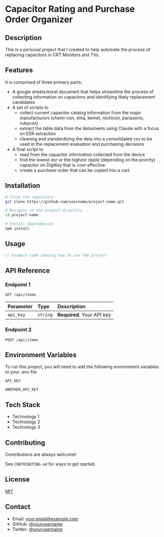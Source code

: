 # Capacitor Rating and Purchase Order Organizer

## Description
This is a personal project that I created to help automate the process of replacing capacitors in CRT Monitors and TVs. 

## Features
It is comprised of three primary parts:
- A google sheets/excel document that helps streamline the process of collecting information on capacitors and identifying likely replacement candidates
- A set of scripts to
    - collect current capacitor catalog information from the major manufacturors (chemi-con, elna, kemet, nichicon, panasonic, rubycon)
    - extract the table data from the datasheets using Claude with a focus on ESR extraction
    - cleaning and standardizing the data into a consolidated csv to be used in the replacement evaluation and purchasing decisions
- A final script to 
    - read from the capacitor information collected from the device
    - find the lowest esr or the highest ripple (depending on the priority) capacitor on DigiKey that is cost-effective
    - create a purchase order that can be copied into a cart.

## Installation

```bash
# Clone the repository
git clone https://github.com/username/project-name.git

# Navigate to the project directory
cd project-name

# Install dependencies
npm install
```

## Usage

```javascript
// Example code showing how to use the project
```

## API Reference

### Endpoint 1
```
GET /api/items
```
| Parameter | Type     | Description                |
| :-------- | :------- | :------------------------- |
| `api_key` | `string` | **Required**. Your API key |

### Endpoint 2
```
POST /api/items
```

## Environment Variables

To run this project, you will need to add the following environment variables to your .env file

`API_KEY`

`ANOTHER_API_KEY`

## Tech Stack
- Technology 1
- Technology 2
- Technology 3

## Contributing
Contributions are always welcome!

See `CONTRIBUTING.md` for ways to get started.

## License
[MIT](https://choosealicense.com/licenses/mit/)

## Contact
- Email: your.email@example.com
- GitHub: [@yourusername](https://github.com/yourusername)
- Twitter: [@yourusername](https://twitter.com/yourusername)
